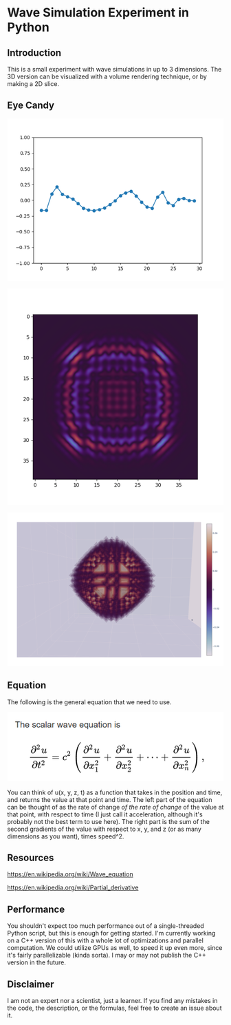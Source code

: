 # Wave Simulation Experiment in Python

## Introduction

This is a small experiment with wave simulations in up to 3 dimensions. The 3D version can be visualized with a volume rendering technique, or by making a 2D slice.

## Eye Candy

![Screenshot](images/screenshot-1.png)

![Screenshot](images/screenshot-2.png)

![Screenshot](images/screenshot-3.png)

## Equation

The following is the general equation that we need to use.

![Equation](images/equation.png)

You can think of u(x, y, z, t) as a function that takes in the position and time, and returns the value at that point and time. The left part of the equation can be thought of as the rate of change *of the rate of change* of the value at that point, with respect to time (I just call it acceleration, although it's probably not the best term to use here). The right part is the sum of the second gradients of the value with respect to x, y, and z (or as many dimensions as you want), times speed^2.

## Resources

https://en.wikipedia.org/wiki/Wave_equation

https://en.wikipedia.org/wiki/Partial_derivative

## Performance

You shouldn't expect too much performance out of a single-threaded Python script, but this is enough for getting started. I'm currently working on a C++ version of this with a whole lot of optimizations and parallel computation. We could utilize GPUs as well, to speed it up even more, since it's fairly parallelizable (kinda sorta). I may or may not publish the C++ version in the future.

## Disclaimer

I am not an expert nor a scientist, just a learner. If you find any mistakes in the code, the description, or the formulas, feel free to create an issue about it.

